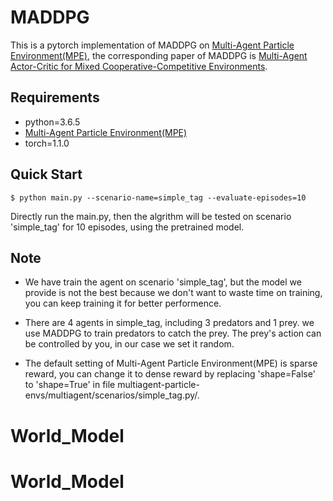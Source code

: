 # MADDPG

This is a pytorch implementation of MADDPG on [Multi-Agent Particle Environment(MPE)](https://github.com/openai/multiagent-particle-envs), the corresponding paper of MADDPG is [Multi-Agent Actor-Critic for Mixed Cooperative-Competitive Environments](https://arxiv.org/abs/1706.02275).

## Requirements

- python=3.6.5
- [Multi-Agent Particle Environment(MPE)](https://github.com/openai/multiagent-particle-envs)
- torch=1.1.0

## Quick Start

```shell
$ python main.py --scenario-name=simple_tag --evaluate-episodes=10
```

Directly run the main.py, then the algrithm will be tested on scenario 'simple_tag' for 10 episodes, using the pretrained model.

## Note

+ We have train the agent on scenario 'simple_tag', but the model we provide is not the best because we don't want to waste time on training, you can keep training it for better performence.

+ There are 4 agents in simple_tag, including 3 predators and 1 prey. we use MADDPG to train predators to catch the prey. The prey's action can be controlled by you, in our case we set it random. 

+ The default setting of Multi-Agent Particle Environment(MPE) is sparse reward, you can change it to dense reward by replacing 'shape=False' to 'shape=True' in file multiagent-particle-envs/multiagent/scenarios/simple_tag.py/.
# World_Model
# World_Model

